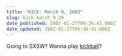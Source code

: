 ```yaml
---
title: "KICK: March 9, 2002"
slug: kick_march_9_20
date_published: 2002-01-27T09:36:41.000Z
date_updated: 2002-01-27T09:36:41.000Z
---
```


Going to SXSW? Wanna play [kickball](http://dashes.com/kick/)?
